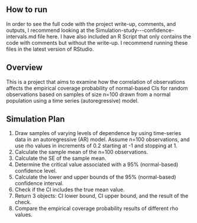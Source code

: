 ## How to run
In order to see the full code with the project write-up, comments, and outputs, I recommend looking at the Simulation-study---confidence-intervals.md file here.
I have also included an R Script that only contains the code with comments but without the write-up. I recommend running these files in the latest version of RStudio.

## Overview
This is a project that aims to examine how the correlation of observations affects the empirical coverage probability of normal-based CIs for random observations based on samples of size n=100 drawn from a normal population using a time series (autoregressive) model.

## Simulation Plan

1. Draw samples of varying levels of dependence by using time-series data in an autoregressive (AR) model. Assume n=100 observations, and use rho values in increments of 0.2 starting at -1 and stopping at 1.
2. Calculate the sample mean of the n=100 observations.
3. Calculate the SE of the sample mean.
4. Determine the critical value associated with a 95% (normal-based) confidence level.
5. Calculate the lower and upper bounds of the 95% (normal-based) confidence interval.
6. Check if the CI includes the true mean value.
7. Return 3 objects: CI lower bound, CI upper bound, and the result of the check.
8. Compare the empirical coverage probability results of different rho values.

